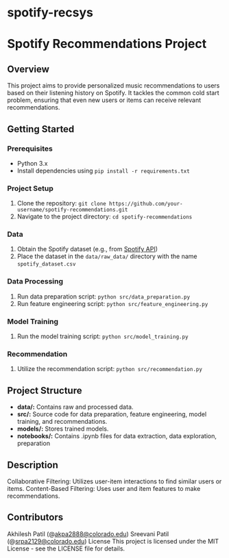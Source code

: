# spotify-recsys

# Spotify Recommendations Project

## Overview

This project aims to provide personalized music recommendations to users based on their listening history on Spotify. It tackles the common cold start problem, ensuring that even new users or items can receive relevant recommendations.

## Getting Started

### Prerequisites

- Python 3.x
- Install dependencies using `pip install -r requirements.txt`

### Project Setup

1. Clone the repository: `git clone https://github.com/your-username/spotify-recommendations.git`
2. Navigate to the project directory: `cd spotify-recommendations`

### Data

1. Obtain the Spotify dataset (e.g., from [Spotify API](https://developer.spotify.com/documentation/web-api/))
2. Place the dataset in the `data/raw_data/` directory with the name `spotify_dataset.csv`

### Data Processing

1. Run data preparation script: `python src/data_preparation.py`
2. Run feature engineering script: `python src/feature_engineering.py`

### Model Training

1. Run the model training script: `python src/model_training.py`

### Recommendation

1. Utilize the recommendation script: `python src/recommendation.py`

## Project Structure

- **data/:** Contains raw and processed data.
- **src/:** Source code for data preparation, feature engineering, model training, and recommendations.
- **models/:** Stores trained models.
- **notebooks/:** Contains .ipynb files for data extraction, data exploration, preparation

## Description

Collaborative Filtering: Utilizes user-item interactions to find similar users or items.
Content-Based Filtering: Uses user and item features to make recommendations.

## Contributors
Akhilesh Patil (@akpa2888@colorado.edu)
Sreevani Patil (@srpa2129@colorado.edu)
License
This project is licensed under the MIT License - see the LICENSE file for details.




